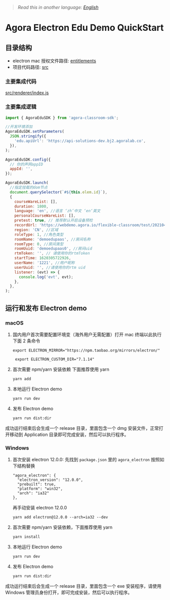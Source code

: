 > _Read this in another language: [English](README.md)_

# Agora Electron Edu Demo QuickStart

## 目录结构

- electron mac 授权文件路径: [entitlements](./entitlements)
- 项目代码路径: [src](./src)

### 主要集成代码

[src/renderer/index.js](./src/renderer/index.js)

### 主要集成逻辑

```javascript
import { AgoraEduSDK } from 'agora-classroom-sdk';

//开发环境添加
AgoraEduSDK.setParameters(
  JSON.stringify({
    'edu.apiUrl': 'https://api-solutions-dev.bj2.agoralab.co',
  }),
);

AgoraEduSDK.config({
  // 你的声网appID
  appId: '',
});

AgoraEduSDK.launch(
  //指定挂载的dom节点
  document.querySelector(`#${this.elem.id}`),
  {
    courseWareList: [],
    duration: 1800,
    language: 'en', //语言 ‘zh’中文 ‘en‘英文
    personalCourseWareList: [],
    pretest: true, // 推荐默认开启设备预检
    recordUrl: 'https://webdemo.agora.io/flexible-classroom/test/20210428_811/#/record',
    region: 'CN', //区域
    roleType: 1, //角色类型
    roomName: 'demoedupaas', //房间名称
    roomType: 0, //房间类型
    roomUuid: 'demoedupaas0', //房间uid
    rtmToken: '', // 请使用你的rtmToken
    startTime: 1620305722926,
    userName: '1221', //用户昵称
    userUuid: '', //请使用你的rtm uid
    listener: (evt) => {
      console.log('evt', evt);
    },
  },
);
```

## 运行和发布 Electron demo

### macOS

1. 国内用户首次需要配置环境变（海外用户无需配置）打开 mac 终端以此执行下面 2 条命令
   ```
   export ELECTRON_MIRROR="https://npm.taobao.org/mirrors/electron/"
   ```
   ```
    export ELECTRON_CUSTOM_DIR="7.1.14"
   ```
2. 首次需要 npm/yarn 安装依赖 下面推荐使用 yarn

   ```
   yarn add
   ```

3. 本地运行 Electron demo

   ```
   yarn run dev
   ```

4. 发布 Electron demo

   ```
   yarn run dist:dir
   ```

成功运行结束后会生成一个 release 目录，里面包含一个 dmg 安装文件，正常打开移动到 Application 目录即可完成安装，然后可以执行程序。

### Windows

1. 首次安装 electron 12.0.0: 先找到 `package.json` 里的 `agora_electron` 按照如下结构替换
   ```
   "agora_electron": {
     "electron_version": "12.0.0",
     "prebuilt": true,
     "platform": "win32",
     "arch": "ia32"
   },
   ```
   再手动安装 electron 12.0.0
   ```
   yarn add electron@12.0.0 --arch=ia32 --dev
   ```
2. 首次需要 npm/yarn 安装依赖，下面推荐使用 yarn

   ```
   yarn install
   ```

3. 本地运行 Electron demo

   ```
   yarn run dev
   ```

4. 发布 Electron demo

   ```
   yarn run dist:dir
   ```

成功运行结束后会生成一个 release 目录，里面包含一个 exe 安装程序，请使用 Windows 管理员身份打开，即可完成安装，然后可以执行程序。
